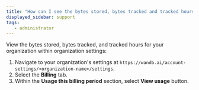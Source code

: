 ```yaml
---
title: "How can I see the bytes stored, bytes tracked and tracked hours of my organization?"
displayed_sidebar: support
tags:
   - administrator
---
```


View the bytes stored, bytes tracked, and tracked hours for your organization within organization settings:

1. Navigate to your organization's settings at `https://wandb.ai/account-settings/<organization-name>/settings`.
2. Select the **Billing** tab.
3. Within the **Usage this billing period** section, select **View usage** button.
